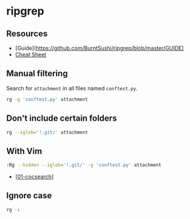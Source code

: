 ripgrep
===

Resources
---

- [Guide](https://github.com/BurntSushi/ripgrep/blob/master/GUIDE]
- [Cheat
    Sheet](https://jdhao.github.io/2020/02/16/ripgrep_cheat_sheet/)

Manual filtering
---

Search for `attachment` in all files named `conftest.py`.

```bash
rg -g 'conftest.py' attachment
```

Don't include certain folders
---

```bash
rg --iglob='!.git/' attachment
```

With Vim
---

```bash
:Rg --hidden --iglob='!.git/' -g 'conftest.py' attachment
``` 

- [[01-cocsearch]]

Ignore case
---

```bash
rg -i
```

[//begin]: # "Autogenerated link references for markdown compatibility"
[01-cocsearch]: ../../vim/plugins/coc/01-cocsearch.md "CocSearch"
[//end]: # "Autogenerated link references"
